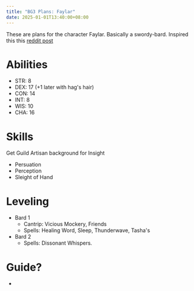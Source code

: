 ```yaml
---
title: "BG3 Plans: Faylar"
date: 2025-01-01T13:40:00+08:00
---
```


These are plans for the character Faylar. Basically a swordy-bard. Inspired this this [reddit post](https://www.reddit.com/r/BG3Builds/comments/16pujw4/swords_bard_build_explained/)

# Abilities

- STR: 8
- DEX: 17 (+1 later with hag's hair)
- CON: 14
- INT: 8
- WIS: 10
- CHA: 16

# Skills

Get Guild Artisan background for Insight

- Persuation
- Perception
- Sleight of Hand


# Leveling

- Bard 1
    - Cantrip: Vicious Mockery, Friends
    - Spells: Healing Word, Sleep, Thunderwave, Tasha's
- Bard 2
    - Spells: Dissonant Whispers.



# Guide?

- 



